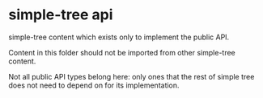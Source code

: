 # simple-tree api

simple-tree content which exists only to implement the public API.

Content in this folder should not be imported from other simple-tree content.

Not all public API types belong here: only ones that the rest of simple tree does not need to depend on for its implementation.
